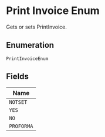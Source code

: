 
# Print Invoice Enum

Gets or sets PrintInvoice.

## Enumeration

`PrintInvoiceEnum`

## Fields

| Name |
|  --- |
| `NOTSET` |
| `YES` |
| `NO` |
| `PROFORMA` |

